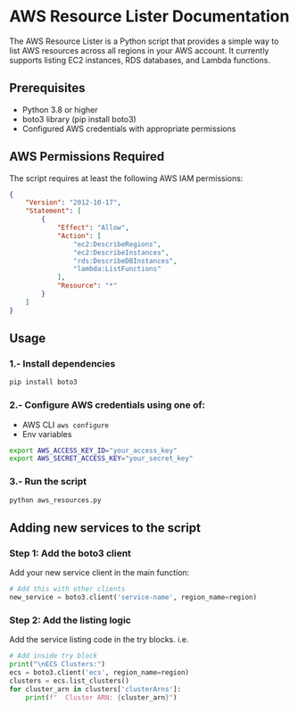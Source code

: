 # AWS Resource Lister Documentation

The AWS Resource Lister is a Python script that provides a simple way to list AWS resources across all regions in your AWS account. It currently supports listing EC2 instances, RDS databases, and Lambda functions.

## Prerequisites

- Python 3.8 or higher
- boto3 library (pip install boto3)
- Configured AWS credentials with appropriate permissions

## AWS Permissions Required
The script requires at least the following AWS IAM permissions:

````json
{
    "Version": "2012-10-17",
    "Statement": [
        {
            "Effect": "Allow",
            "Action": [
                "ec2:DescribeRegions",
                "ec2:DescribeInstances",
                "rds:DescribeDBInstances",
                "lambda:ListFunctions"
            ],
            "Resource": "*"
        }
    ]
}
````

## Usage

### 1.- Install dependencies
````bash
pip install boto3
````

### 2.- Configure AWS credentials using one of:
- AWS CLI `aws configure`
- Env variables
````bash
export AWS_ACCESS_KEY_ID="your_access_key"
export AWS_SECRET_ACCESS_KEY="your_secret_key"
````

### 3.- Run the script
````bash
python aws_resources.py
````

## Adding new services to the script

### Step 1: Add the boto3 client
Add your new service client in the main function:

````python
# Add this with other clients
new_service = boto3.client('service-name', region_name=region)
````

### Step 2: Add the listing logic
Add the service listing code in the try blocks. i.e.

````python
# Add inside try block
print("\nECS Clusters:")
ecs = boto3.client('ecs', region_name=region)
clusters = ecs.list_clusters()
for cluster_arn in clusters['clusterArns']:
    print(f"  Cluster ARN: {cluster_arn}")
````